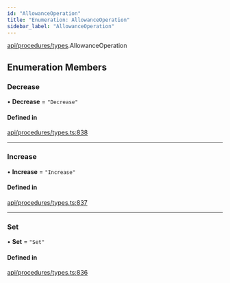 ```yaml
---
id: "AllowanceOperation"
title: "Enumeration: AllowanceOperation"
sidebar_label: "AllowanceOperation"
---
```


[api/procedures/types](../../../../../modules/API/Procedures/Types/Types.md).AllowanceOperation

## Enumeration Members

### Decrease

• **Decrease** = ``"Decrease"``

#### Defined in

[api/procedures/types.ts:838](https://github.com/PolymeshAssociation/polymesh-sdk/blob/31fdce23/src/api/procedures/types.ts#L838)

___

### Increase

• **Increase** = ``"Increase"``

#### Defined in

[api/procedures/types.ts:837](https://github.com/PolymeshAssociation/polymesh-sdk/blob/31fdce23/src/api/procedures/types.ts#L837)

___

### Set

• **Set** = ``"Set"``

#### Defined in

[api/procedures/types.ts:836](https://github.com/PolymeshAssociation/polymesh-sdk/blob/31fdce23/src/api/procedures/types.ts#L836)
